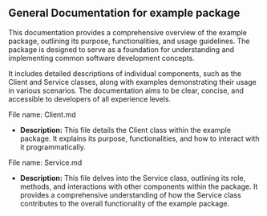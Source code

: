 ## General Documentation for example package

This documentation provides a comprehensive overview of the example package, outlining its purpose, functionalities, and usage guidelines. The package is designed to serve as a foundation for understanding and implementing common software development concepts. 

It includes detailed descriptions of individual components, such as the Client and Service classes, along with examples demonstrating their usage in various scenarios.  The documentation aims to be clear, concise, and accessible to developers of all experience levels.


File name: Client.md
- **Description:** This file details the Client class within the example package. It explains its purpose, functionalities, and how to interact with it programmatically. 

File name: Service.md
- **Description:** This file delves into the Service class, outlining its role, methods, and interactions with other components within the package.  It provides a comprehensive understanding of how the Service class contributes to the overall functionality of the example package.



